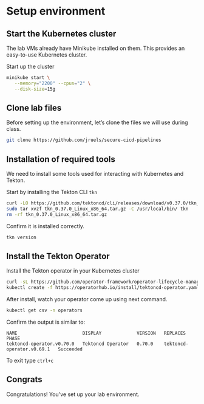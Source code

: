 # Setup environment

## Start the Kubernetes cluster 

The lab VMs already have Minikube installed on them. This provides an easy-to-use Kubernetes cluster. 

Start up the cluster 

```bash
minikube start \
   --memory="2200" --cpus="2" \
   --disk-size=15g
```



## Clone lab files

Before setting up the environment, let’s clone the files we will use during class. 

```bash
git clone https://github.com/jruels/secure-cicd-pipelines
```



## Installation of required tools

We need to install some tools used for interacting with Kubernetes and Tekton.

Start by installing the Tekton CLI `tkn`

```bash 
curl -LO https://github.com/tektoncd/cli/releases/download/v0.37.0/tkn_0.37.0_Linux_x86_64.tar.gz
sudo tar xvzf tkn_0.37.0_Linux_x86_64.tar.gz -C /usr/local/bin/ tkn
rm -rf tkn_0.37.0_Linux_x86_64.tar.gz
```



Confirm it is installed correctly. 

```bash 
tkn version
```



## Install the Tekton Operator

Install the Tekton operator in your Kubernetes cluster

```bash
curl -sL https://github.com/operator-framework/operator-lifecycle-manager/releases/download/v0.28.0/install.sh | bash -s v0.28.0
kubectl create -f https://operatorhub.io/install/tektoncd-operator.yaml
```



After install, watch your operator come up using next command.

```bash
kubectl get csv -n operators
```



Confirm the output is similar to: 

```
NAME                        DISPLAY             VERSION   REPLACES                    PHASE
tektoncd-operator.v0.70.0   Tektoncd Operator   0.70.0    tektoncd-operator.v0.69.1   Succeeded
```

To exit type `ctrl+c`



## Congrats 

Congratulations! You've set up your lab environment.



